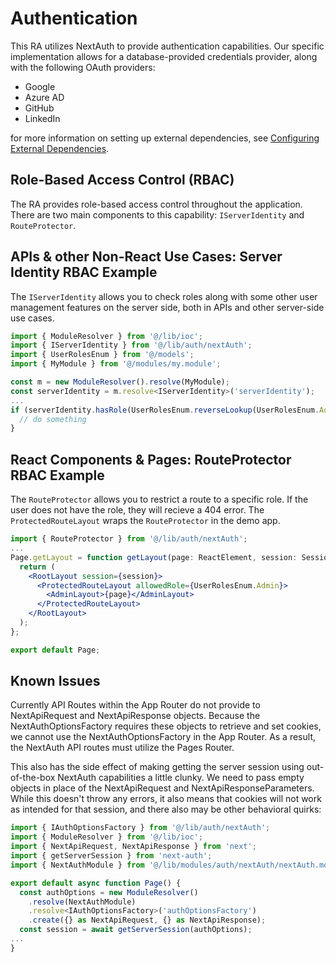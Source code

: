 # Authentication

This RA utilizes NextAuth to provide authentication capabilities. Our specific implementation allows for a database-provided credentials provider, along with the following OAuth providers:

- Google
- Azure AD
- GitHub
- LinkedIn

for more information on setting up external dependencies, see [Configuring External Dependencies](/docs/configuring_external_dependencies.md).

## Role-Based Access Control (RBAC)

The RA provides role-based access control throughout the application. There are two main components to this capability: `IServerIdentity` and `RouteProtector`.

## APIs & other Non-React Use Cases: Server Identity RBAC Example

The `IServerIdentity` allows you to check roles along with some other user management features on the server side, both in APIs and other server-side use cases.

```javascript
import { ModuleResolver } from '@/lib/ioc';
import { IServerIdentity } from '@/lib/auth/nextAuth';
import { UserRolesEnum } from '@/models';
import { MyModule } from '@/modules/my.module';

const m = new ModuleResolver().resolve(MyModule);
const serverIdentity = m.resolve<IServerIdentity>('serverIdentity');
...
if (serverIdentity.hasRole(UserRolesEnum.reverseLookup(UserRolesEnum.Admin))) {
  // do something
}
```

## React Components & Pages: RouteProtector RBAC Example

The `RouteProtector` allows you to restrict a route to a specific role. If the user does not have the role, they will recieve a 404 error. The `ProtectedRouteLayout` wraps the `RouteProtector` in the demo app.

```jsx
import { RouteProtector } from '@/lib/auth/nextAuth';
...
Page.getLayout = function getLayout(page: ReactElement, session: Session) {
  return (
    <RootLayout session={session}>
      <ProtectedRouteLayout allowedRole={UserRolesEnum.Admin}>
        <AdminLayout>{page}</AdminLayout>
      </ProtectedRouteLayout>
    </RootLayout>
  );
};

export default Page;
```

## Known Issues

Currently API Routes within the App Router do not provide to NextApiRequest and NextApiResponse objects. Because the NextAuthOptionsFactory requires these objects to retrieve and set cookies, we cannot use the NextAuthOptionsFactory in the App Router. As a result, the NextAuth API routes must utilize the Pages Router.

This also has the side effect of making getting the server session using out-of-the-box NextAuth capabilities a little clunky. We need to pass empty objects in place of the NextApiRequest and NextApiResponseParameters. While this doesn't throw any errors, it also means that cookies will not work as intended for that session, and there also may be other behavioral quirks:

```jsx
import { IAuthOptionsFactory } from '@/lib/auth/nextAuth';
import { ModuleResolver } from '@/lib/ioc';
import { NextApiRequest, NextApiResponse } from 'next';
import { getServerSession } from 'next-auth';
import { NextAuthModule } from '@/lib/modules/auth/nextAuth/nextAuth.module';

export default async function Page() {
  const authOptions = new ModuleResolver()
    .resolve(NextAuthModule)
    .resolve<IAuthOptionsFactory>('authOptionsFactory')
    .create({} as NextApiRequest, {} as NextApiResponse);
  const session = await getServerSession(authOptions);
...
}

```
